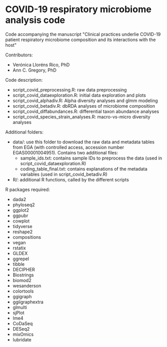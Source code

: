 # COVID-19 respiratory microbiome analysis code
Code accompanying the manuscript "Clinical practices underlie COVID-19 patient respiratory microbiome composition and its interactions with the host"

Contributors: 

* Verónica Lloréns Rico, PhD
* Ann C. Gregory, PhD


Code description:

* script_covid_preprocessing.R: raw data preprocessing
* script_covid_dataexploration.R: initial data exploration and plots 
* script_covid_alphadiv.R: Alpha diversity analyses and glmm modeling
* script_covid_betadiv.R: dbRDA analyses of microbiome composition
* script_covid_diffabundances.R: differential taxon abundance analyses
* script_covid_species_strain_analyses.R: macro-vs-micro diversity analyses

Additional folders:

* data/: use this folder to download the raw data and metadata tables from EGA (with controlled access, accession number EGAS00001004951). Contains two additional files:
  - sample_ids.txt: contains sample IDs to preprocess the data (used in script_covid_dataexploration.R)
  - coding_table_final.txt: contains explanations of the metadata variables (used in script_covid_betadiv.R)
* R/: additional R functions, called by the different scripts

R packages required:

* dada2
* phyloseq2
* ggplot2
* ggpubr
* cowplot
* tidyverse
* reshape2
* compositions
* vegan
* rstatix
* GLDEX
* ggrepel
* tibble
* DECIPHER
* Biostrings
* biomod2
* wesanderson
* colortools
* ggigraph
* ggíigraphextra
* glmulti
* sjPlot
* lme4
* CoDaSeq
* DESeq2
* mixOmics
* lubridate
